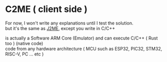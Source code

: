 # C2ME ( client side )

For now, I won't write any explanations until I test the solution.<br>
but it's the same as [J2ME](https://en.wikipedia.org/wiki/Java_Platform,_Micro_Edition), except you write in C/C++

is actually a Software ARM Core (Emulator) and can execute C/C++ ( Rust too ) (native code)<br>
code from any hardware architecture ( MCU such as ESP32, PIC32, STM32, RISC-V, PC ... etc )
